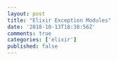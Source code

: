 ```yaml
---
layout: post
title: "Elixir Exception Modules"
date: '2018-10-13T18:38:56Z'
comments: true
categories: ['elixir']
published: false
---
```

